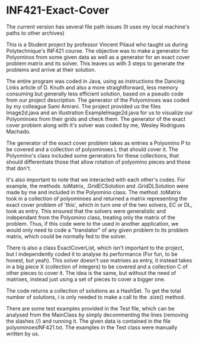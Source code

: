 # INF421-Exact-Cover
The current version has several file path issues (It uses my local machine's paths to other archives)

This is a Student project by professor Vincent Pilaud who taught us during Polytechnique's INF421 course.
The objective was to make a generator for Polyominos from some given data as well as a generator for an exact cover problem matrix and its solver.
This leaves us with 3 steps to generate the problems and arrive at their solution.

The entire program was coded in Java, using as instructions the Dancing Links article of D. Knuth and also a more straightforward, less memory consuming but generally less efficient solution, based on a pseudo code from our project description.
The generator of the Polyominoes was coded by my colleague Sami Amrani.
The project provided us the files Image2d.java and an illustration ExampleImage2d.java for us to visualize our Polyominoes from their grids and check them.
The generator of the exact cover problem along with it's solver was coded by me, Wesley Rodrigues Machado.

The generator of the exact cover problem takes as entries a Polyomino P to be covered and a collection of polyominoes L that should cover it.
The Polyomino's class included some generators for these collections, that should differentiate those that allow rotation of polyomino pieces and those that don't.





It's also important to note that we interacted with each other's codes.
For example, the methods .toMatrix, .GridECSolution and .GridDLSolution were made by me and included in the Polyomino class.
The method .toMatrix took in a collection of polyominoes and returned a matrix representing the exact cover problem of 'this', which in turn one of the two solvers, EC or DL, took as entry.
This ensured that the solvers were generalistic and independant from the Polyomino class, treating only the matrix of the problem.
Thus, if this code were to the used in another application, we would only need to code a "translator" of any given problem to its problem matrix, which could be normally fed to the solver.

There is also a class ExactCoverList, which isn't important to the project, but I independently coded it to analyse its performance (For fun, to be honest, but yeah).
This solver doesn't use matrixes as entry, it instead takes in a big piece X (collection of integers) to be covered and a collection C of other pieces to cover it.
The idea is the same, but without the need of matrixes, instead just using a set of pieces to cover a bigger one.





The code returns a collection of solutions as a HashSet.
To get the total number of solutions, i is only needed to make a call to the .size() method.

There are some test examples provided in the Test file, which can be analysed from the MainClass by simply decommenting the lines (removing the slashes //) and running it.
The given data is contained in the file polyominoesINF421.txt. The examples in the Test class were manually written by us.
